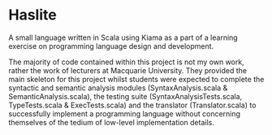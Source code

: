 # Haslite
A small language written in Scala using Kiama as a part of a learning exercise on programming language design and development.

The majority of code contained within this project is not my own work, rather the work of lecturers at Macquarie University.
They provided the main skeleton for this project whilst students were expected to complete the syntactic and semantic analysis modules (SyntaxAnalysis.scala & SemanticAnalysis.scala), the testing suite (SyntaxAnalysisTests.scala, TypeTests.scala & ExecTests.scala) and the translator (Translator.scala) to successfully implement a programming language without concerning themselves of the tedium of low-level implementation details. 
